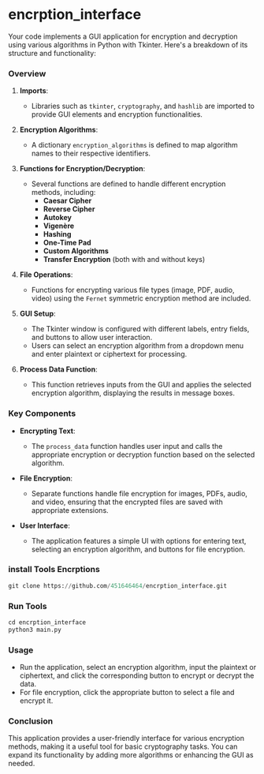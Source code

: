 # encrption_interface

Your code implements a GUI application for encryption and decryption using various algorithms in Python with Tkinter. Here's a breakdown of its structure and functionality:

### Overview

1. **Imports**:
   - Libraries such as `tkinter`, `cryptography`, and `hashlib` are imported to provide GUI elements and encryption functionalities.

2. **Encryption Algorithms**:
   - A dictionary `encryption_algorithms` is defined to map algorithm names to their respective identifiers.

3. **Functions for Encryption/Decryption**:
   - Several functions are defined to handle different encryption methods, including:
     - **Caesar Cipher**
     - **Reverse Cipher**
     - **Autokey**
     - **Vigenère**
     - **Hashing**
     - **One-Time Pad**
     - **Custom Algorithms**
     - **Transfer Encryption** (both with and without keys)

4. **File Operations**:
   - Functions for encrypting various file types (image, PDF, audio, video) using the `Fernet` symmetric encryption method are included.

5. **GUI Setup**:
   - The Tkinter window is configured with different labels, entry fields, and buttons to allow user interaction.
   - Users can select an encryption algorithm from a dropdown menu and enter plaintext or ciphertext for processing.

6. **Process Data Function**:
   - This function retrieves inputs from the GUI and applies the selected encryption algorithm, displaying the results in message boxes.

### Key Components

- **Encrypting Text**: 
  - The `process_data` function handles user input and calls the appropriate encryption or decryption function based on the selected algorithm.

- **File Encryption**:
  - Separate functions handle file encryption for images, PDFs, audio, and video, ensuring that the encrypted files are saved with appropriate extensions.

- **User Interface**:
  - The application features a simple UI with options for entering text, selecting an encryption algorithm, and buttons for file encryption.

### install Tools Encrptions


```python
git clone https://github.com/451646464/encrption_interface.git
```
### Run Tools 
```python
cd encrption_interface
python3 main.py
```

### Usage

- Run the application, select an encryption algorithm, input the plaintext or ciphertext, and click the corresponding button to encrypt or decrypt the data.
- For file encryption, click the appropriate button to select a file and encrypt it.

### Conclusion

This application provides a user-friendly interface for various encryption methods, making it a useful tool for basic cryptography tasks. You can expand its functionality by adding more algorithms or enhancing the GUI as needed.
